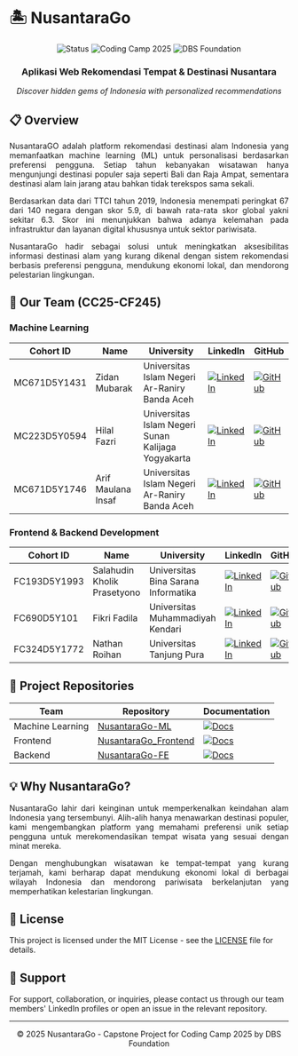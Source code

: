# 🏝️ NusantaraGo

<div align="center">
  <img src="https://img.shields.io/badge/Status-Active-success?style=flat" alt="Status" />
  <img src="https://img.shields.io/badge/Coding%20Camp-2025-blue?style=flat" alt="Coding Camp 2025" />
  <img src="https://img.shields.io/badge/Powered%20By-DBS%20Foundation-red?style=flat" alt="DBS Foundation" />
</div>

<div align="center">
  <h3>Aplikasi Web Rekomendasi Tempat & Destinasi Nusantara</h3>
  <p><i>Discover hidden gems of Indonesia with personalized recommendations</i></p>
</div>

## 📋 Overview

<p align="justify">NusantaraGO adalah platform rekomendasi destinasi alam Indonesia yang memanfaatkan machine learning (ML) untuk personalisasi berdasarkan preferensi pengguna. Setiap tahun kebanyakan wisatawan hanya mengunjungi destinasi populer saja seperti Bali dan Raja Ampat, sementara destinasi alam lain jarang atau bahkan tidak terekspos sama sekali.</p>

<p align="justify">Berdasarkan data dari TTCI tahun 2019, Indonesia menempati peringkat 67 dari 140 negara dengan skor 5.9, di bawah rata-rata skor global yakni sekitar 6.3. Skor ini menunjukkan bahwa adanya kelemahan pada infrastruktur dan layanan digital khususnya untuk sektor pariwisata.</p>

<p align="justify">NusantaraGo hadir sebagai solusi untuk meningkatkan aksesibilitas informasi destinasi alam yang kurang dikenal dengan sistem rekomendasi berbasis preferensi pengguna, mendukung ekonomi lokal, dan mendorong pelestarian lingkungan.</p>

## 👥 Our Team (CC25-CF245)

### Machine Learning
| Cohort ID | Name | University | LinkedIn | GitHub |
| --- | --- | --- | --- | --- |
| MC671D5Y1431 | Zidan Mubarak | Universitas Islam Negeri Ar-Raniry Banda Aceh | [![LinkedIn](https://img.shields.io/badge/LinkedIn-0077B5?style=flat&logo=linkedin&logoColor=white)](https://www.linkedin.com/in/zidan-mubarak/) | [![GitHub](https://img.shields.io/badge/GitHub-181717?style=flat&logo=github&logoColor=white)](https://github.com/zidanmubarak) |
| MC223D5Y0594 | Hilal Fazri | Universitas Islam Negeri Sunan Kalijaga Yogyakarta | [![LinkedIn](https://img.shields.io/badge/LinkedIn-0077B5?style=flat&logo=linkedin&logoColor=white)](https://www.linkedin.com/in/hilal-fazri-0a724921b/) | [![GitHub](https://img.shields.io/badge/GitHub-181717?style=flat&logo=github&logoColor=white)](https://github.com/Hilalfzr) |
| MC671D5Y1746 | Arif Maulana Insaf | Universitas Islam Negeri Ar-Raniry Banda Aceh | [![LinkedIn](https://img.shields.io/badge/LinkedIn-0077B5?style=flat&logo=linkedin&logoColor=white)](https://www.linkedin.com/in/arif-maulana-insaf-b22732291/) | [![GitHub](https://img.shields.io/badge/GitHub-181717?style=flat&logo=github&logoColor=white)](https://github.com/arif-maulana-insaf) |

### Frontend & Backend Development
| Cohort ID | Name | University | LinkedIn | GitHub |
| --- | --- | --- | --- | --- |
| FC193D5Y1993 | Salahudin Kholik Prasetyono | Universitas Bina Sarana Informatika | [![LinkedIn](https://img.shields.io/badge/LinkedIn-0077B5?style=flat&logo=linkedin&logoColor=white)](https://www.linkedin.com/in/salahudin-kholik-prasetyono/) | [![GitHub](https://img.shields.io/badge/GitHub-181717?style=flat&logo=github&logoColor=white)](https://github.com/Redwolfc4) |
| FC690D5Y101 | Fikri Fadila | Universitas Muhammadiyah Kendari | [![LinkedIn](https://img.shields.io/badge/LinkedIn-0077B5?style=flat&logo=linkedin&logoColor=white)](https://www.linkedin.com/in/fikri-fadila-84a6a6296/) | [![GitHub](https://img.shields.io/badge/GitHub-181717?style=flat&logo=github&logoColor=white)](https://github.com/Fikri-cs) |
| FC324D5Y1772 | Nathan Roihan | Universitas Tanjung Pura | [![LinkedIn](https://img.shields.io/badge/LinkedIn-0077B5?style=flat&logo=linkedin&logoColor=white)](https://www.linkedin.com/in/nathan-roihan-a6b552334/) | [![GitHub](https://img.shields.io/badge/GitHub-181717?style=flat&logo=github&logoColor=white)](https://github.com/Shuu-cc) |

## 📂 Project Repositories

| Team | Repository | Documentation |
| --- | --- | --- |
| Machine Learning | [NusantaraGo-ML](https://github.com/NusantaraGo/NusantaraGo-ML) | [![Docs](https://img.shields.io/badge/Documentation-808080?style=flat&logo=markdown&logoColor=white)](https://github.com/NusantaraGo/NusantaraGo-ML#readme) |
| Frontend | [NusantaraGo_Frontend](https://github.com/NusantaraGo/NusantaraGO_Frontend) | [![Docs](https://img.shields.io/badge/Documentation-808080?style=flat&logo=markdown&logoColor=white)](https://github.com/NusantaraGo/NusantaraGO_Frontend#readme) |
| Backend | [NusantaraGo-FE](https://github.com/NusantaraGo/NusantaraGo_Backend) | [![Docs](https://img.shields.io/badge/Documentation-808080?style=flat&logo=markdown&logoColor=white)](https://github.com/NusantaraGo/NusantaraGo_Backend#readme) |

## 💡 Why NusantaraGo?

<p align="justify">NusantaraGo lahir dari keinginan untuk memperkenalkan keindahan alam Indonesia yang tersembunyi. Alih-alih hanya menawarkan destinasi populer, kami mengembangkan platform yang memahami preferensi unik setiap pengguna untuk merekomendasikan tempat wisata yang sesuai dengan minat mereka.</p>

<p align="justify">Dengan menghubungkan wisatawan ke tempat-tempat yang kurang terjamah, kami berharap dapat mendukung ekonomi lokal di berbagai wilayah Indonesia dan mendorong pariwisata berkelanjutan yang memperhatikan kelestarian lingkungan.</p>

## 📄 License

This project is licensed under the MIT License - see the [LICENSE](LICENSE) file for details.

## 🤝 Support

For support, collaboration, or inquiries, please contact us through our team members' LinkedIn profiles or open an issue in the relevant repository.

---

<div align="center">
  <p>© 2025 NusantaraGo - Capstone Project for Coding Camp 2025 by DBS Foundation</p>
</div>
